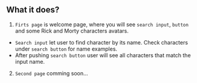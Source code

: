 ## What it does?

1. `Firts page` is welcome page, where you will see `search input`, `button` and some Rick and Morty characters avatars.

- `Search input` let user to find character by its name. Check characters under `search button` for name examples.
- After pushing `search button` user will see all characters that match the input name.

2. `Second page` comming soon...
